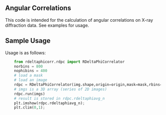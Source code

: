 ## Angular Correlations
This code is intended for the calculation of angular correlations on X-ray
diffraction data.
See examples for usage.

## Sample Usage
Usage is as follows:
```python
    from rdeltaphicorr.rdpc import RDeltaPhiCorrelator
    norbins = 800
    nophibins = 400
    # load a mask
    # load an image
    rdpc = RDeltaPhiCorrelator(img.shape,origin=origin,mask=mask,rbins=nobins, phibins=nophibins)
    # imgs is a 3D array (series of 2D images)
    rdpc.run(imgs)
    # result is stored in rdpc.rdeltaphiavg_n
    plt.imshow(rdpc.rdeltaphiavg_n);
    plt.clim(0,1);
```
